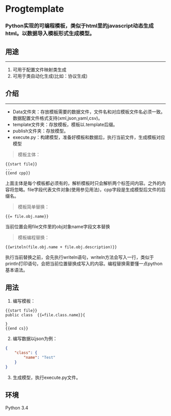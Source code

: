 # Progtemplate
### Python实现的可编程模板，类似于html里的javascript动态生成html。以数据导入模板形式生成模型。

## 用途
---
1. 可用于配置文件映射类生成
2. 可用于类自动化生成(比如：协议生成)

## 介绍
---
- Data文件夹：存放模板需要的数据文件，文件名和对应模板文件名必须一致。数据配置文件格式支持(xml,json,yaml,csv)。
- template文件夹：存放模板，模板以.template后缀。
- publish文件夹：存放模型。
- execute.py：构建模型，准备好模板和数据后，执行当前文件，生成模板对应模型

>模板主体：
```template
{{start file}}
...
{{end cpp}}
```
上面主体是每个模板都必须有的，解析模板时只会解析两个标签间内容。之外的内容将忽略。file字段代表文件对象(使用参见用法)，cpp字段是生成模型后文件的后缀名。

>模板简单替换：
```
{{= file.obj.name}}
```
当前位置会用file文件里的obj对象name字段文本替换

>模板编程替换：
```
{{writeln(file.obj.name + file.obj.description)}}
```
执行当前替换之前，会先执行writeln语句，writeln方法会写入一行，类似于println打印语句，会把当前位置替换成写入的内容。编程替换需要懂一点python基本语法。

## 用法
1. 编写模板：
```
{{start file}}
public class  {{=file.class.name}}{

}
{{end cs}}
```

2. 编写数据以json为例：
```json
{
    "class": {
        "name": "Test"
    }
}
```

3. 生成模型，执行execute.py文件。

## 环境
Python 3.4
